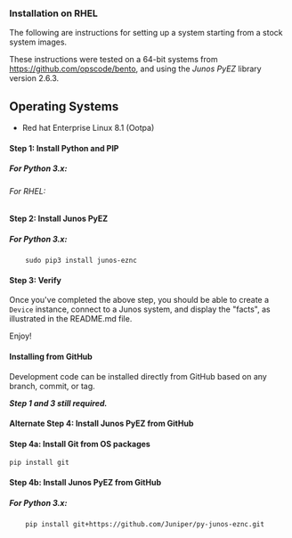 ### Installation on RHEL

The following are instructions for setting up a system starting from a stock system images.

These instructions were tested on a 64-bit systems from https://github.com/opscode/bento, and using the _Junos PyEZ_ library version 2.6.3.

Operating Systems
---------------
- Red hat Enterprise Linux 8.1 (Ootpa)

#### Step 1: Install Python and PIP

##### For Python 3.x:
###### For RHEL:

#### Step 2: Install Junos PyEZ

##### For Python 3.x:
        sudo pip3 install junos-eznc

#### Step 3: Verify 

Once you've completed the above step, you should be able to create a `Device` instance, connect to a Junos system, and display the "facts", as illustrated in the README.md file.

Enjoy!


#### Installing from GitHub

Development code can be installed directly from GitHub based on any branch, commit, or tag.

***Step 1 and 3 still required.***
#### Alternate Step 4: Install Junos PyEZ from GitHub

#### Step 4a: Install Git from OS packages
    pip install git

#### Step 4b: Install Junos PyEZ from GitHub

##### For Python 3.x:
	    pip install git+https://github.com/Juniper/py-junos-eznc.git

